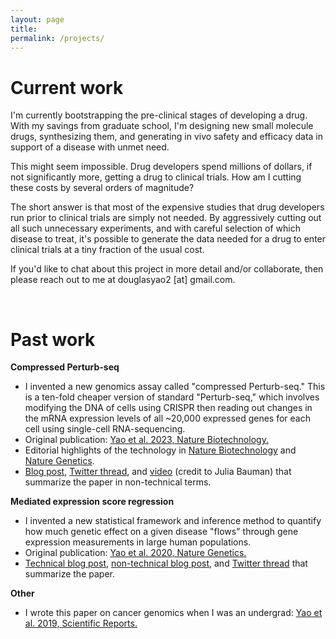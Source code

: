 ```yaml
---
layout: page
title:
permalink: /projects/
---
```


# Current work

I'm currently bootstrapping the pre-clinical stages of developing a drug. With my savings from graduate school, I'm designing new small molecule drugs, synthesizing them, and generating in vivo safety and efficacy data in support of a disease with unmet need. 

This might seem impossible. Drug developers spend millions of dollars, if not significantly more, getting a drug to clinical trials. How am I cutting these costs by several orders of magnitude? 

The short answer is that most of the expensive studies that drug developers run prior to clinical trials are simply not needed. By aggressively cutting out all such unnecessary experiments, and with careful selection of which disease to treat, it's possible to generate the data needed for a drug to enter clinical trials at a tiny fraction of the usual cost. 

If you'd like to chat about this project in more detail and/or collaborate, then please reach out to me at douglasyao2 [at] gmail.com.

<br>

# Past work

**Compressed Perturb-seq**

- I invented a new genomics assay called "compressed Perturb-seq." This is a ten-fold cheaper version of standard "Perturb-seq," which involves modifying the DNA of cells using CRISPR then reading out changes in the mRNA expression levels of all ~20,000 expressed genes for each cell using single-cell RNA-sequencing. 
- Original publication: [Yao et al. 2023, Nature Biotechnology.](https://www.nature.com/articles/s41587-023-01964-9)
- Editorial highlights of the technology in [Nature Biotechnology](https://www.nature.com/articles/s41587-023-02003-3) and [Nature Genetics](https://www.nature.com/articles/s41588-023-01613-6).
- [Blog post](/blogs/2023/10/30/Summary-of-Scalable-genetic-screening-for-regulatory-circuits-using-compressed-Perturb-seq-Yao-et-al-2023-Nature-Biotechnology.html), [Twitter thread](https://x.com/DouglasYaoDY/status/1717578674415800537), and [video](https://x.com/JuliaBauman2/status/1720147225131827526) (credit to Julia Bauman) that summarize the paper in non-technical terms.

**Mediated expression score regression**
- I invented a new statistical framework and inference method to quantify how much genetic effect on a given disease "flows" through gene expression measurements in large human populations. 
- Original publication: [Yao et al. 2020, Nature Genetics.](https://www.ncbi.nlm.nih.gov/pmc/articles/PMC7276299/)
- [Technical blog post](/blogs/2020/09/16/intuition-behind-mediated-expression-score-regression.html), [non-technical blog post](/blogs/2021/03/22/General-overview-of-Yao-et-al-2020.html), and [Twitter thread](https://x.com/DouglasYaoDY/status/1262412785469624327) that summarize the paper.

**Other**
- I wrote this paper on cancer genomics when I was an undergrad: [Yao et al. 2019, Scientific Reports.](https://www.nature.com/articles/s41598-019-48302-1)



